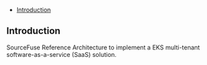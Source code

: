 - [Introduction](#introduction)


## Introduction

SourceFuse Reference Architecture to implement a EKS multi-tenant software-as-a-service (SaaS) solution. 